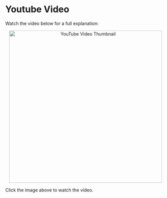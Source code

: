 # Youtube Video
Watch the video below for a full explanation:

<p align="center">
  <a href="https://www.youtube.com/watch?v=XQnhfufsZxQ" target="_blank">
    <img src="https://img.youtube.com/vi/XQnhfufsZxQ/0.jpg" alt="YouTube Video Thumbnail" width="480" />
  </a>
</p>

Click the image above to watch the video.

